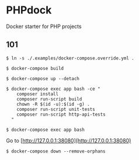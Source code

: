# PHPdock

Docker starter for PHP projects

## 101

```shell
$ ln -s ./.examples/docker-compose.override.yml .

$ docker-compose build

$ docker-compose up --detach

$ docker-compose exec app bash -ce "
    composer install
    composer run-script build
    chown -R $(id -u):$(id -g) .
    composer run-script unit-tests
    composer run-script http-api-tests
  "

$ docker-compose exec app bash
```

Go to [http://127.0.0.1:38080](http://127.0.0.1:38080)

```shell
$ docker-compose down --remove-orphans
```
